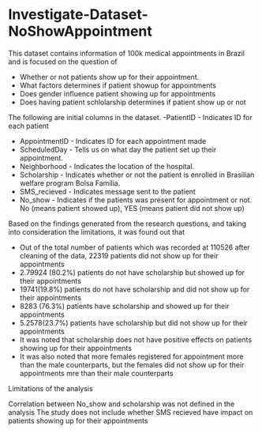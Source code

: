 # Investigate-Dataset-NoShowAppointment
This dataset contains information of 100k medical appointments in Brazil and is focused on the question of 
- Whether or not patients show up for their appointment.
- What factors determines if patient showup for appointments
- Does gender influence patient showing up for appointments
- Does having patient schlolarship determines if patient show up or not

The following are initial columns in the dataset.
-PatientID - Indicates ID for each patient
- AppointmentID - Indicates ID for each appointment made
- ScheduledDay - Tells us on what day the patient set up their appointment.
- Neighborhood - Indicates the location of the hospital.
- Scholarship - Indicates whether or not the patient is enrolled in Brasilian welfare program Bolsa Família.
- SMS_recieved - Indicates message sent to the patient
- No_show - Indicates if the patients was present for appointment or not. No (means patient showed up), YES (means patient did not show up)

Based on the findings generated from the research questions, and taking into consideration the limitations, it was found out that
- Out of the total number of patients which was recorded at 110526 after cleaning of the data, 22319 patients did not show up for their appointments
- 2.79924 (80.2%) patients do not have scholarship but showed up for their appointments
- 19741(19.8%) patients do not have scholarship and did not show up for their appointments
- 8283 (76.3%) patients have scholarship and showed up for their appointments
- 5.2578(23.7%) patients have scholarship but did not show up for their appointments
- It was noted that scholarship does not have positive effects on patients showing up for their appointments
- It was also noted that more females registered for appointment more than the male counterparts, but the females did not show up for their appointments mre than their male counterparts

Limitations of the analysis

Correlation between No_show and scholarship was not defined in the analysis The study does not include whether SMS recieved have impact on patients showing up for their appointments
